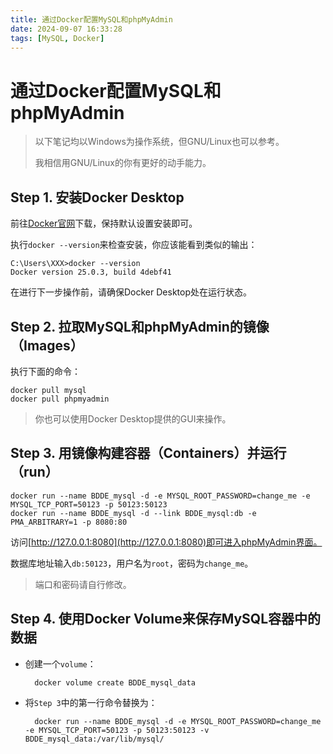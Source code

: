 ```yaml
---
title: 通过Docker配置MySQL和phpMyAdmin
date: 2024-09-07 16:33:28
tags: [MySQL, Docker]
---
```


# 通过Docker配置MySQL和phpMyAdmin

> 以下笔记均以Windows为操作系统，但GNU/Linux也可以参考。
> 
> 我相信用GNU/Linux的你有更好的动手能力。

## Step 1. 安装Docker Desktop

前往[Docker官网](https://www.docker.com/products/docker-desktop/)下载，保持默认设置安装即可。

执行`docker --version`来检查安装，你应该能看到类似的输出：

    C:\Users\XXX>docker --version
    Docker version 25.0.3, build 4debf41

在进行下一步操作前，请确保Docker Desktop处在运行状态。

## Step 2. 拉取MySQL和phpMyAdmin的镜像（Images）

执行下面的命令：

    docker pull mysql
    docker pull phpmyadmin

> 你也可以使用Docker Desktop提供的GUI来操作。

## Step 3. 用镜像构建容器（Containers）并运行（run）

    docker run --name BDDE_mysql -d -e MYSQL_ROOT_PASSWORD=change_me -e MYSQL_TCP_PORT=50123 -p 50123:50123
    docker run --name BDDE_mysql -d --link BDDE_mysql:db -e PMA_ARBITRARY=1 -p 8080:80

访问[http://127.0.0.1:8080](http://127.0.0.1:8080)即可进入phpMyAdmin界面。

数据库地址输入`db:50123`，用户名为`root`，密码为`change_me`。

> 端口和密码请自行修改。

## Step 4. 使用Docker Volume来保存MySQL容器中的数据

- 创建一个`volume`：

        docker volume create BDDE_mysql_data

- 将`Step 3`中的第一行命令替换为：

        docker run --name BDDE_mysql -d -e MYSQL_ROOT_PASSWORD=change_me -e MYSQL_TCP_PORT=50123 -p 50123:50123 -v BDDE_mysql_data:/var/lib/mysql/

